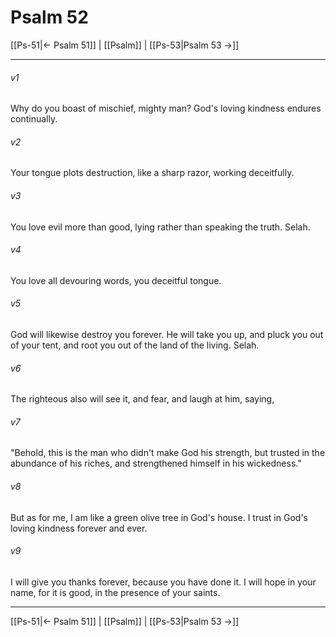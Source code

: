 # Psalm 52

[[Ps-51|← Psalm 51]] | [[Psalm]] | [[Ps-53|Psalm 53 →]]
***



###### v1 
Why do you boast of mischief, mighty man? God's loving kindness endures continually. 

###### v2 
Your tongue plots destruction, like a sharp razor, working deceitfully. 

###### v3 
You love evil more than good, lying rather than speaking the truth. Selah. 

###### v4 
You love all devouring words, you deceitful tongue. 

###### v5 
God will likewise destroy you forever. He will take you up, and pluck you out of your tent, and root you out of the land of the living. Selah. 

###### v6 
The righteous also will see it, and fear, and laugh at him, saying, 

###### v7 
"Behold, this is the man who didn't make God his strength, but trusted in the abundance of his riches, and strengthened himself in his wickedness." 

###### v8 
But as for me, I am like a green olive tree in God's house. I trust in God's loving kindness forever and ever. 

###### v9 
I will give you thanks forever, because you have done it. I will hope in your name, for it is good, in the presence of your saints.

***
[[Ps-51|← Psalm 51]] | [[Psalm]] | [[Ps-53|Psalm 53 →]]
